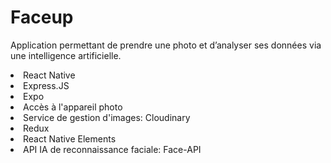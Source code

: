 # Faceup
Application permettant de prendre une photo et d’analyser ses données via une intelligence artificielle.
<br>
<li>React Native</li>
<li>Express.JS</li>
<li>Expo</li>
<li>Accès à l'appareil photo</li>
<li>Service de gestion d'images: Cloudinary</li>
<li>Redux</li>
<li>React Native Elements</li>
<li>API IA de reconnaissance faciale: Face-API</li>
